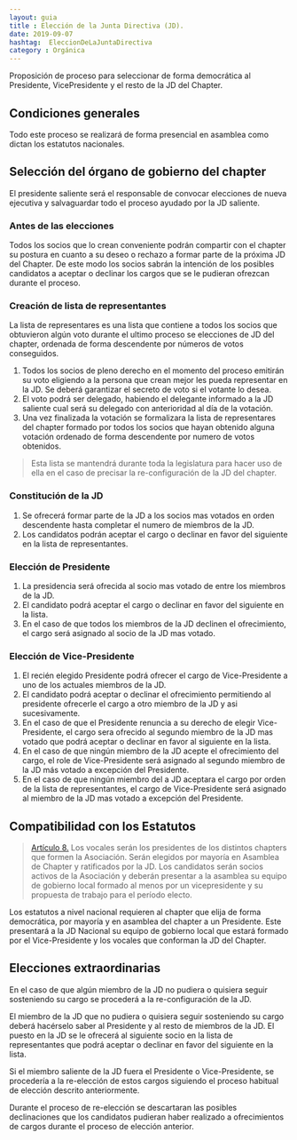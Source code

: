```yaml
---
layout: guia
title : Elección de la Junta Directiva (JD).
date: 2019-09-07
hashtag:  EleccionDeLaJuntaDirectiva
category : Orgánica
---
```


Proposición de proceso para seleccionar de forma democrática al Presidente, VicePresidente y el resto de la JD del Chapter.

## Condiciones generales

Todo este proceso se realizará de forma presencial en asamblea como dictan los estatutos nacionales.

## Selección del órgano de gobierno del chapter

El presidente saliente será el responsable de convocar elecciones de nueva ejecutiva y salvaguardar todo el proceso ayudado por la JD saliente.

### Antes de las elecciones

Todos los socios que lo crean conveniente podrán compartir con el chapter su postura en cuanto a su deseo o rechazo a formar parte de la próxima JD del Chapter. De este modo los socios sabrán la intención de los posibles candidatos a aceptar o declinar los cargos que se le pudieran ofrezcan durante el proceso.

### Creación de lista de representantes

La lista de representares es una lista que contiene a todos los socios que obtuvieron algún voto durante el ultimo proceso se elecciones de JD del chapter, ordenada de forma descendente por números de votos conseguidos.

1. Todos los socios de pleno derecho en el momento del proceso emitirán su voto eligiendo a la persona que crean mejor les pueda representar en la JD. Se deberá garantizar el secreto de voto si el votante lo desea.
1. El voto podrá ser delegado, habiendo el delegante informado a la JD saliente cual será su delegado con anterioridad al día de la votación.
1. Una vez finalizada la votación se formalizara la lista de representares del chapter formado por todos los socios que hayan obtenido alguna votación ordenado de forma descendente por numero de votos obtenidos.

> Esta lista se mantendrá durante toda la legislatura para hacer uso de ella en el caso de precisar la re-configuración de la JD del chapter.

### Constitución de la JD

1. Se ofrecerá formar parte de la JD a los socios mas votados en orden descendente hasta completar el numero de miembros de la JD.
1. Los candidatos podrán aceptar el cargo o declinar en favor del siguiente en la lista de representantes.

### Elección de Presidente

1. La presidencia será ofrecida al socio mas votado de entre los miembros de la JD.
1. El candidato podrá aceptar el cargo o declinar en favor del siguiente en la lista.
1. En el caso de que todos los miembros de la JD declinen el ofrecimiento, el cargo será asignado al socio de la JD mas votado.

### Elección de Vice-Presidente

1. El recién elegido Presidente podrá ofrecer el cargo de Vice-Presidente a uno de los actuales miembros de la JD.
1. El candidato podrá aceptar o declinar el ofrecimiento permitiendo al presidente ofrecerle el cargo a otro miembro de la JD y asi sucesivamente.
1. En el caso de que el Presidente renuncia a su derecho de elegir Vice-Presidente, el cargo sera ofrecido al segundo miembro de la JD mas votado que podrá aceptar o declinar en favor al siguiente en la lista.
1. En el caso de que ningún miembro de la JD acepte el ofrecimiento del cargo, el role de Vice-Presidente será asignado al segundo miembro de la JD más votado a excepción del Presidente.
1. En el caso de que ningún miembro del a JD aceptara el cargo por orden de la lista de representantes, el cargo de Vice-Presidente será asignado al miembro de la JD mas votado a excepción del Presidente.

## Compatibilidad con los Estatutos

> [Artículo 8.](http://clubvenox.es/foro/viewtopic.php?f=7&t=46493)
Los vocales serán los presidentes de los distintos chapters que formen la Asociación. Serán elegidos por mayoría en Asamblea de Chapter y ratificados por la JD. Los candidatos serán socios activos de la Asociación y deberán presentar a la asamblea su equipo de gobierno local formado al menos por un vicepresidente y su propuesta de trabajo para el período electo.

Los estatutos a nivel nacional requieren al chapter que elija de forma democrática, por mayoría y en asamblea del chapter a un Presidente. Este presentará a la JD Nacional su equipo de gobierno local que estará formado por el Vice-Presidente y los vocales que conforman la JD del Chapter.

## Elecciones extraordinarias

En el caso de que algún miembro de la JD no pudiera o quisiera seguir sosteniendo su cargo se procederá a la re-configuración de la JD.

El miembro de la JD que no pudiera o quisiera seguir sosteniendo su cargo deberá hacérselo saber al Presidente y al resto de miembros de la JD. El puesto en la JD se le ofrecerá al siguiente socio en la lista de representantes que podrá aceptar o declinar en favor del siguiente en la lista.

Si el miembro saliente de la JD fuera el Presidente o Vice-Presidente, se procedería a la re-elección de estos cargos siguiendo el proceso habitual de elección descrito anteriormente.

Durante el proceso de re-elección se descartaran las posibles declinaciones que los candidatos pudieran haber realizado a ofrecimientos de cargos durante el proceso de elección anterior.
